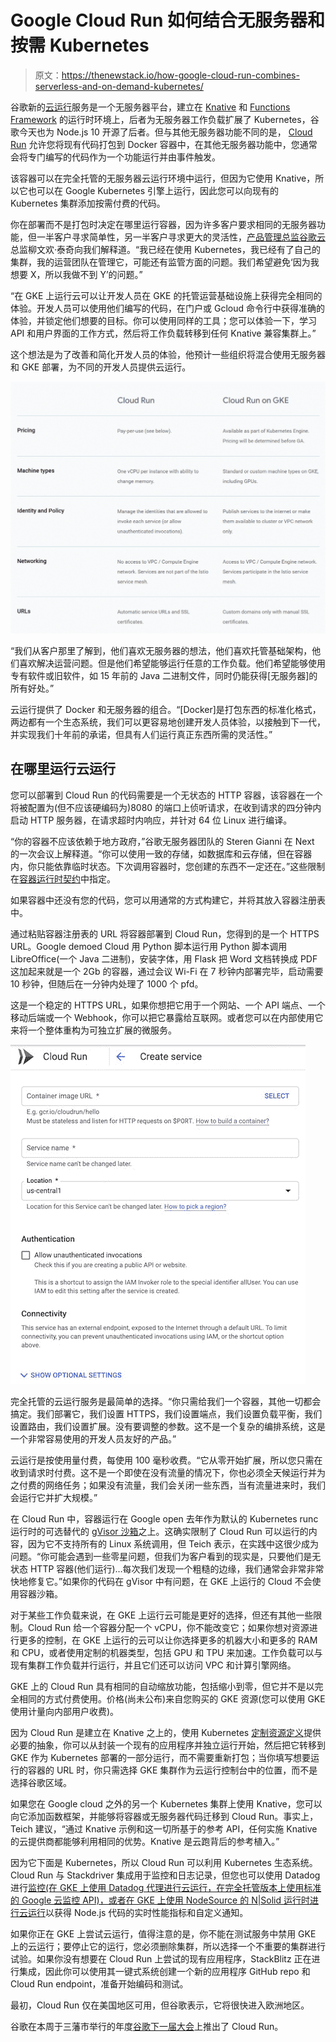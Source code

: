 # Google Cloud Run 如何结合无服务器和按需 Kubernetes

> 原文：<https://thenewstack.io/how-google-cloud-run-combines-serverless-and-on-demand-kubernetes/>

谷歌新的[云运行](https://cloud.google.com/run/)服务是一个无服务器平台，建立在 [Knative](https://thenewstack.io/knative-enables-portable-serverless-platforms-on-kubernetes-for-any-cloud/) 和 [Functions Framework](https://github.com/GoogleCloudPlatform/functions-framework-NodeJS) 的运行时环境上，后者为无服务器工作负载扩展了 Kubernetes，谷歌今天也为 Node.js 10 开源了后者。但与其他无服务器功能不同的是， [Cloud Run](https://thenewstack.io/comparison-aws-fargate-vs-google-cloud-run-vs-azure-container-instances/) 允许您将现有代码打包到 Docker 容器中，在其他无服务器功能中，您通常会将专门编写的代码作为一个功能运行并由事件触发。

该容器可以在完全托管的无服务器云运行环境中运行，但因为它使用 Knative，所以它也可以在 Google Kubernetes 引擎上运行，因此您可以向现有的 Kubernetes 集群添加按需付费的代码。

你在部署而不是打包时决定在哪里运行容器，因为许多客户要求相同的无服务器功能，但一半客户寻求简单性，另一半客户寻求更大的灵活性，[产品管理总监](https://twitter.com/teich)[谷歌云](https://cloud.google.com/docs/overview/)总监柳文欢·泰奇向我们解释道。“我已经在使用 Kubernetes，我已经有了自己的集群，我的运营团队在管理它，可能还有监管方面的问题。我们希望避免‘因为我想要 X，所以我做不到 Y’的问题。”

“在 GKE 上运行云可以让开发人员在 GKE 的托管运营基础设施上获得完全相同的体验。开发人员可以使用他们编写的代码，在门户或 Gcloud 命令行中获得准确的体验，并锁定他们想要的目标。你可以使用同样的工具；您可以体验一下，学习 API 和用户界面的工作方式，然后将工作负载转移到任何 Knative 兼容集群上。”

这个想法是为了改善和简化开发人员的体验，他预计一些组织将混合使用无服务器和 GKE 部署，为不同的开发人员提供云运行。

[![](img/a45ca1898659878d347f4e985cea4fe1.png)](https://cdn.thenewstack.io/media/2019/04/ec3a7531-cloudrun-01.jpg)

“我们从客户那里了解到，他们喜欢无服务器的想法，他们喜欢托管基础架构，他们喜欢解决运营问题。但是他们希望能够运行任意的工作负载。他们希望能够使用专有软件或旧软件，如 15 年前的 Java 二进制文件，同时仍能获得[无服务器]的所有好处。”

云运行提供了 Docker 和无服务器的组合。“[Docker]是打包东西的标准化格式，两边都有一个生态系统，我们可以更容易地创建开发人员体验，以接触到下一代，并实现我们十年前的承诺，但具有人们运行真正东西所需的灵活性。”

## 在哪里运行云运行

您可以部署到 Cloud Run 的代码需要是一个无状态的 HTTP 容器，该容器在一个将被配置为(但不应该硬编码为)8080 的端口上侦听请求，在收到请求的四分钟内启动 HTTP 服务器，在请求超时内响应，并针对 64 位 Linux 进行编译。

“你的容器不应该依赖于地方政府，”谷歌无服务器团队的 Steren Gianni 在 Next 的一次会议上解释道。“你可以使用一致的存储，如数据库和云存储，但在容器内，你只能依靠临时状态。下次调用容器时，您创建的东西不一定还在。”这些限制在[容器运行时契约](https://cloud.google.com/run/docs/reference/container-contract)中指定。

如果容器中还没有您的代码，您可以用通常的方式构建它，并将其放入容器注册表中。

通过粘贴容器注册表的 URL 将容器部署到 Cloud Run，您得到的是一个 HTTPS URL。Google demoed Cloud 用 Python 脚本运行用 Python 脚本调用 LibreOffice(一个 Java 二进制)，安装字体，用 Flask 把 Word 文档转换成 PDF 这加起来就是一个 2Gb 的容器，通过会议 Wi-Fi 在 7 秒钟内部署完毕，启动需要 10 秒钟，但随后在一分钟内处理了 1000 个 pfd。

这是一个稳定的 HTTPS URL，如果你想把它用于一个网站、一个 API 端点、一个移动后端或一个 Webhook，你可以把它暴露给互联网。或者您可以在内部使用它来将一个整体重构为可独立扩展的微服务。

[![](img/d78716c54546296f34d7e5b015638ae3.png)](https://cdn.thenewstack.io/media/2019/04/39053fe5-cloudrun-02.jpg)

完全托管的云运行服务是最简单的选择。“你只需给我们一个容器，其他一切都会搞定。我们部署它，我们设置 HTTPS，我们设置端点，我们设置负载平衡，我们设置路由，我们设置扩展。没有要调整的参数。这不是一个复杂的编排系统，这是一个非常容易使用的开发人员友好的产品。”

云运行是按使用量付费，每使用 100 毫秒收费。“它从零开始扩展，所以您只需在收到请求时付费。这不是一个即使在没有流量的情况下，你也必须全天候运行并为之付费的网络任务；如果没有流量，我们会关闭一些东西，当有流量进来时，我们会运行它并扩大规模。”

在 Cloud Run 中，容器运行在 Google open 去年作为默认的 Kubernetes runc 运行时的可选替代的 [gVisor 沙箱](/google-launches-gvisor-an-open-source-sandboxed-container-runtime/)之上。这确实限制了 Cloud Run 可以运行的内容，因为它不支持所有的 Linux 系统调用，但 Teich 表示，在实践中这很少成为问题。“你可能会遇到一些零星问题，但我们为客户看到的现实是，只要他们是无状态 HTTP 容器(他们运行)…每次我们发现一个粗糙的边缘，我们通常会非常非常快地修复它。”如果你的代码在 gVisor 中有问题，在 GKE 上运行的 Cloud 不会使用容器沙箱。

对于某些工作负载来说，在 GKE 上运行云可能是更好的选择，但还有其他一些限制。Cloud Run 给一个容器分配一个 vCPU，你不能改变它；如果你想对资源进行更多的控制，在 GKE 上运行的云可以让你选择更多的机器大小和更多的 RAM 和 CPU，或者使用定制的机器类型，包括 GPU 和 TPU 来加速。工作负载可以与现有集群工作负载并行运行，并且它们还可以访问 VPC 和计算引擎网络。

GKE 上的 Cloud Run 具有相同的自动缩放功能，包括缩小到零，但它并不是以完全相同的方式付费使用。价格(尚未公布)来自您购买的 GKE 资源(您可以使用 GKE 使用计量向内部用户收费)。

因为 Cloud Run 是建立在 Knative 之上的，使用 Kubernetes [定制资源定义](https://kubernetes.io/docs/concepts/extend-kubernetes/api-extension/custom-resources/)提供必要的抽象，你可以从封装一个现有的应用程序并独立运行开始，然后把它转移到 GKE 作为 Kubernetes 部署的一部分运行，而不需要重新打包；当你填写想要运行的容器的 URL 时，你只需选择 GKE 集群作为云运行控制台中的位置，而不是选择谷歌区域。

如果您在 Google cloud 之外的另一个 Kubernetes 集群上使用 Knative，您可以向它添加函数框架，并能够将容器或无服务器代码迁移到 Cloud Run。事实上，Teich 建议，“通过 Knative 示例和这一切所基于的参考 API，任何实施 Knative 的云提供商都能够利用相同的优势。Knative 是云跑背后的参考植入。”

因为它下面是 Kubernetes，所以 Cloud Run 可以利用 Kubernetes 生态系统。Cloud Run 与 Stackdriver 集成用于监控和日志记录，但您也可以使用 Datadog 进行[监控(在 GKE 上使用 Datadog 代理进行云运行，在完全托管版本上使用标准的 Google 云监控 API)，或者在 GKE 上使用 NodeSource 的 N|Solid 运行时进行](https://www.datadoghq.com/blog/monitor-google-cloud-run-with-datadog/)[云运行](https://nodesource.com/blog/nsolid-available-google-cloud-run-serverless)以获得 Node.js 代码的实时性能指标和自定义通知。

如果你正在 GKE 上尝试云运行，值得注意的是，你不能在测试服务中禁用 GKE 上的云运行；要停止它的运行，您必须删除集群，所以选择一个不重要的集群进行试验。如果你没有想要在 Cloud Run 上尝试的现有应用程序，StackBlitz 正在进行集成，因此你可以使用其一键式系统创建一个新的应用程序 GitHub repo 和 Cloud Run endpoint，准备开始编码和测试。

最初，Cloud Run 仅在美国地区可用，但谷歌表示，它将很快进入欧洲地区。

谷歌在本周于三藩市举行的年度[谷歌下一届大会](https://cloud.withgoogle.com/next/sf)上推出了 Cloud Run。

<svg xmlns:xlink="http://www.w3.org/1999/xlink" viewBox="0 0 68 31" version="1.1"><title>Group</title> <desc>Created with Sketch.</desc></svg>